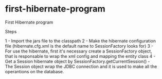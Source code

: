 # first-hibernate-program
First Hibernate program

 Steps
 
  1 - Import the jars file to the classpath
  2 - Make the hibernate configuration file (hibernate.cfg.xml is the default name to SessionFactory looks for)
  3 - For use the hibernate, first it's necessary create a SessionFactory object, that is responsable to wrap the xml config and mapping the entity class
  4 - Get a Session hibernate object by SessionFactory.getCurrentSession() - The Session object wrap the JDBC connection and it is used to make all the operantions on the database.
